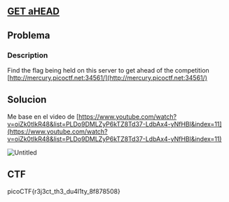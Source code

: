 ## [GET aHEAD](https://play.picoctf.org/practice/challenge/132)

## Problema

### Description

Find the flag being held on this server to get ahead of the competition [http://mercury.picoctf.net:34561/](http://mercury.picoctf.net:34561/)

## Solucion

Me base en el video de [https://www.youtube.com/watch?v=oiZk0tIkR48&list=PLDo9DMLZyP6kTZ8Td37-LdbAx4-yNfHBl&index=11](https://www.youtube.com/watch?v=oiZk0tIkR48&list=PLDo9DMLZyP6kTZ8Td37-LdbAx4-yNfHBl&index=11)

![Untitled](Web%20863a3cdab87449c985c1b49358e932e3/Untitled%206.png)

## CTF

picoCTF{r3j3ct_th3_du4l1ty_8f878508}